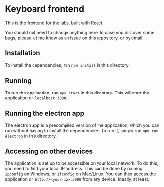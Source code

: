 # Keyboard frontend
This is the frontend for the labs, built with React.

You should not need to change anything here. In case you discover some bugs, please let me know as an issue on this repository, or by email.

## Installation
To install the dependencies, run `npm install` in this directory.

## Running
To run the application, run `npm start` in this directory. This will start the application on `localhost:3000`.

## Running the electron app
The electron app is a precompiled version of the application, which you can run without having to install the dependencies. To run it, simply run `npm run electron` in this directory.

## Accessing on other devices
The application is set up to be accessible on your local network. To do this, you need to find your local IP address. This can be done by running `ipconfig` on Windows, or `ifconfig` on Mac/Linux. You can then access the application on `http://<your-ip>:3000` from any device. Ideally, at least.
